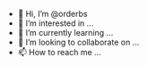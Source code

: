 - 👋 Hi, I’m @orderbs
- 👀 I’m interested in ...
- 🌱 I’m currently learning ...
- 💞️ I’m looking to collaborate on ...
- 📫 How to reach me ...

<!---
orderbs/orderbs is a ✨ special ✨ repository because its `README.md` (this file) appears on your GitHub profile.
You can click the Preview link to take a look at your changes.
--->
